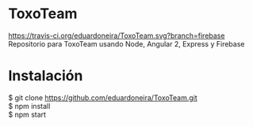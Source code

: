 # ToxoTeam
https://travis-ci.org/eduardoneira/ToxoTeam.svg?branch=firebase
Repositorio para ToxoTeam usando Node, Angular 2, Express y Firebase

# Instalación

$ git clone https://github.com/eduardoneira/ToxoTeam.git <br/>
$ npm install <br/>
$ npm start